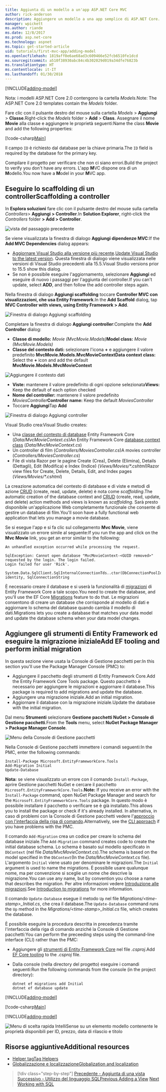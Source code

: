 ```yaml
---
title: Aggiunta di un modello a un'app ASP.NET Core MVC
author: rick-anderson
description: Aggiungere un modello a una app semplice di ASP.NET Core.
manager: wpickett
ms.author: riande
ms.date: 12/8/2017
ms.prod: asp.net-core
ms.technology: aspnet
ms.topic: get-started-article
uid: tutorials/first-mvc-app/adding-model
ms.openlocfilehash: 1819aff0e6ae68ad3c609466e52fcb6510fe1dcd
ms.sourcegitcommit: a510f38930abc84c4b302029d019a34dfe76823b
ms.translationtype: HT
ms.contentlocale: it-IT
ms.lasthandoff: 01/30/2018
---
```

[!INCLUDE[adding-model](../../includes/mvc-intro/adding-model1.md)]

<span data-ttu-id="63077-103">Nota: i modelli ASP.NET Core 2.0 contengono la cartella *Models*.</span><span class="sxs-lookup"><span data-stu-id="63077-103">Note: The ASP.NET Core 2.0 templates contain the *Models* folder.</span></span>

<span data-ttu-id="63077-104">Fare clic con il pulsante destro del mouse sulla cartella *Models* > **Aggiungi** > **Classe**.</span><span class="sxs-lookup"><span data-stu-id="63077-104">Right-click the *Models* folder > **Add** > **Class**.</span></span> <span data-ttu-id="63077-105">Assegnare il nome **Movie** alla classe e aggiungere le proprietà seguenti:</span><span class="sxs-lookup"><span data-stu-id="63077-105">Name the class **Movie** and add the following properties:</span></span>

[!code-csharp[Main](../../tutorials/first-mvc-app/start-mvc/sample/MvcMovie/Models/MovieNoEF.cs?name=snippet_1)]

<span data-ttu-id="63077-106">Il campo `ID` è richiesto dal database per la chiave primaria.</span><span class="sxs-lookup"><span data-stu-id="63077-106">The `ID` field is required by the database for the primary key.</span></span> 

<span data-ttu-id="63077-107">Compilare il progetto per verificare che non ci siano errori.</span><span class="sxs-lookup"><span data-stu-id="63077-107">Build the project to verify you don't have any errors.</span></span> <span data-ttu-id="63077-108">L'app **M**VC dispone ora di un **M**odello.</span><span class="sxs-lookup"><span data-stu-id="63077-108">You now have a **M**odel in your **M**VC app.</span></span>

## <a name="scaffolding-a-controller"></a><span data-ttu-id="63077-109">Eseguire lo scaffolding di un controller</span><span class="sxs-lookup"><span data-stu-id="63077-109">Scaffolding a controller</span></span>

<span data-ttu-id="63077-110">In **Esplora soluzioni** fare clic con il pulsante destro del mouse sulla cartella *Controllers*> **Aggiungi > Controller**.</span><span class="sxs-lookup"><span data-stu-id="63077-110">In **Solution Explorer**, right-click the *Controllers* folder **> Add > Controller**.</span></span>

![vista del passaggio precedente](adding-model/_static/add_controller.png)

<span data-ttu-id="63077-112">Se viene visualizzata la finestra di dialogo **Aggiungi dipendenze MVC**:</span><span class="sxs-lookup"><span data-stu-id="63077-112">If the **Add MVC Dependencies** dialog appears:</span></span>

* <span data-ttu-id="63077-113">[Aggiornare Visual Studio alla versione più recente](https://www.visualstudio.com/downloads/).</span><span class="sxs-lookup"><span data-stu-id="63077-113">[Update Visual Studio to the latest version](https://www.visualstudio.com/downloads/).</span></span> <span data-ttu-id="63077-114">Questa finestra di dialogo viene visualizzata nelle versioni di Visual Studio precedenti alla 15.5.</span><span class="sxs-lookup"><span data-stu-id="63077-114">Visual Studio versions prior to 15.5 show this dialog.</span></span>
* <span data-ttu-id="63077-115">Se non è possibile eseguire l'aggiornamento, selezionare **Aggiungi** ed eseguire di nuovo i passaggi per l'aggiunta del controller.</span><span class="sxs-lookup"><span data-stu-id="63077-115">If you can't update, select **ADD**, and then follow the add controller steps again.</span></span>

<span data-ttu-id="63077-116">Nella finestra di dialogo **Aggiungi scaffolding** toccare **Controller MVC con visualizzazioni, che usa Entity Framework**.</span><span class="sxs-lookup"><span data-stu-id="63077-116">In the **Add Scaffold** dialog, tap **MVC Controller with views, using Entity Framework > Add**.</span></span>

![Finestra di dialogo Aggiungi scaffolding](adding-model/_static/add_scaffold2.png)

<span data-ttu-id="63077-118">Completare la finestra di dialogo **Aggiungi controller**:</span><span class="sxs-lookup"><span data-stu-id="63077-118">Complete the **Add Controller** dialog:</span></span>

* <span data-ttu-id="63077-119">**Classe di modello:** *Movie (MvcMovie.Models)*</span><span class="sxs-lookup"><span data-stu-id="63077-119">**Model class:** *Movie (MvcMovie.Models)*</span></span>
* <span data-ttu-id="63077-120">**Classe del contesto dati:** selezionare l'icona **+** e aggiungere il valore predefinito **MvcMovie.Models.MvcMovieContext**</span><span class="sxs-lookup"><span data-stu-id="63077-120">**Data context class:** Select the **+** icon and add the default **MvcMovie.Models.MvcMovieContext**</span></span>

![Aggiungere il contesto dati](adding-model/_static/dc.png)

* <span data-ttu-id="63077-122">**Viste:** mantenere il valore predefinito di ogni opzione selezionata</span><span class="sxs-lookup"><span data-stu-id="63077-122">**Views:** Keep the default of each option checked</span></span>
* <span data-ttu-id="63077-123">**Nome del controller:** mantenere il valore predefinito *MoviesController*</span><span class="sxs-lookup"><span data-stu-id="63077-123">**Controller name:** Keep the default *MoviesController*</span></span>
* <span data-ttu-id="63077-124">Toccare **Aggiungi**</span><span class="sxs-lookup"><span data-stu-id="63077-124">Tap **Add**</span></span>

![Finestra di dialogo Aggiungi controller](adding-model/_static/add_controller2.png)

<span data-ttu-id="63077-126">Visual Studio crea:</span><span class="sxs-lookup"><span data-stu-id="63077-126">Visual Studio creates:</span></span>

* <span data-ttu-id="63077-127">Una [classe del contesto di database](xref:data/ef-mvc/intro#create-the-database-context) Entity Framework Core (*Data/MvcMovieContext.cs*)</span><span class="sxs-lookup"><span data-stu-id="63077-127">An Entity Framework Core [database context class](xref:data/ef-mvc/intro#create-the-database-context) (*Data/MvcMovieContext.cs*)</span></span>
* <span data-ttu-id="63077-128">Un controller di film (*Controllers/MoviesController.cs*)</span><span class="sxs-lookup"><span data-stu-id="63077-128">A movies controller (*Controllers/MoviesController.cs*)</span></span>
* <span data-ttu-id="63077-129">File di vista Razor per le pagine Create (Crea), Delete (Elimina), Details (Dettagli), Edit (Modifica) e Index (Indice) (*Views/Movies/&ast;.cshtml*)</span><span class="sxs-lookup"><span data-stu-id="63077-129">Razor view files for Create, Delete, Details, Edit, and Index pages (*Views/Movies/&ast;.cshtml*)</span></span>

<span data-ttu-id="63077-130">La creazione automatica del contesto di database e di viste e metodi di azione [CRUD](https://wikipedia.org/wiki/Create,_read,_update_and_delete) (create, read, update, delete) è nota come *scaffolding*.</span><span class="sxs-lookup"><span data-stu-id="63077-130">The automatic creation of the database context and [CRUD](https://wikipedia.org/wiki/Create,_read,_update_and_delete) (create, read, update, and delete) action methods and views is known as *scaffolding*.</span></span> <span data-ttu-id="63077-131">Sarà presto disponibile un'applicazione Web completamente funzionale che consente di gestire un database di film.</span><span class="sxs-lookup"><span data-stu-id="63077-131">You'll soon have a fully functional web application that lets you manage a movie database.</span></span>

<span data-ttu-id="63077-132">Se si esegue l'app e si fa clic sul collegamento **Mvc Movie**, viene visualizzato un errore simile al seguente:</span><span class="sxs-lookup"><span data-stu-id="63077-132">If you run the app and click on the **Mvc Movie** link, you get an error similar to the following:</span></span>

```
An unhandled exception occurred while processing the request.

SqlException: Cannot open database "MvcMovieContext-<GUID removed>" requested by the login. The login failed.
Login failed for user 'Rick'.

System.Data.SqlClient.SqlInternalConnectionTds..ctor(DbConnectionPoolIdentity identity, SqlConnectionString 
```

<span data-ttu-id="63077-133">È necessario creare il database e si userà la funzionalità di [migrazioni](xref:data/ef-mvc/migrations) di Entity Framework Core a tale scopo.</span><span class="sxs-lookup"><span data-stu-id="63077-133">You need to create the database, and you'll use the EF Core [Migrations](xref:data/ef-mvc/migrations) feature to do that.</span></span> <span data-ttu-id="63077-134">Le migrazioni consentono di creare un database che corrisponde al modello di dati e aggiornare lo schema del database quando cambia il modello di dati.</span><span class="sxs-lookup"><span data-stu-id="63077-134">Migrations lets you create a database that matches your data model and update the database schema when your data model changes.</span></span>

## <a name="add-ef-tooling-and-perform-initial-migration"></a><span data-ttu-id="63077-135">Aggiungere gli strumenti di Entity Framework ed eseguire la migrazione iniziale</span><span class="sxs-lookup"><span data-stu-id="63077-135">Add EF tooling and perform initial migration</span></span>

<span data-ttu-id="63077-136">In questa sezione viene usata la Console di Gestione pacchetti per:</span><span class="sxs-lookup"><span data-stu-id="63077-136">In this section you'll use the Package Manager Console (PMC) to:</span></span>

* <span data-ttu-id="63077-137">Aggiungere il pacchetto degli strumenti di Entity Framework Core.</span><span class="sxs-lookup"><span data-stu-id="63077-137">Add the Entity Framework Core Tools package.</span></span> <span data-ttu-id="63077-138">Questo pacchetto è necessario per aggiungere le migrazioni e aggiornare il database.</span><span class="sxs-lookup"><span data-stu-id="63077-138">This package is required to add migrations and update the database.</span></span>
* <span data-ttu-id="63077-139">Aggiungere una migrazione iniziale.</span><span class="sxs-lookup"><span data-stu-id="63077-139">Add an initial migration.</span></span>
* <span data-ttu-id="63077-140">Aggiornare il database con la migrazione iniziale.</span><span class="sxs-lookup"><span data-stu-id="63077-140">Update the database with the initial migration.</span></span>

<span data-ttu-id="63077-141">Dal menu **Strumenti** selezionare **Gestione pacchetti NuGet > Console di Gestione pacchetti**.</span><span class="sxs-lookup"><span data-stu-id="63077-141">From the **Tools** menu, select **NuGet Package Manager > Package Manager Console**.</span></span>

<!-- following image shared with uid: tutorials/razor-pages/model -->
  ![Menu della Console di Gestione pacchetti](adding-model/_static/pmc.png)

<span data-ttu-id="63077-143">Nella Console di Gestione pacchetti immettere i comandi seguenti:</span><span class="sxs-lookup"><span data-stu-id="63077-143">In the PMC, enter the following commands:</span></span>

``` PMC
Install-Package Microsoft.EntityFrameworkCore.Tools
Add-Migration Initial
Update-Database
```

<span data-ttu-id="63077-144">**Nota:** se viene visualizzato un errore con il comando `Install-Package`, aprire Gestione pacchetti NuGet e cercare il pacchetto `Microsoft.EntityFrameworkCore.Tools`.</span><span class="sxs-lookup"><span data-stu-id="63077-144">**Note:** If you receive an error with the `Install-Package` command, open NuGet Package Manager and search for the `Microsoft.EntityFrameworkCore.Tools` package.</span></span> <span data-ttu-id="63077-145">In questo modo è possibile installare il pacchetto o verificare se è già installato.</span><span class="sxs-lookup"><span data-stu-id="63077-145">This allows you to install the package or check if it's already installed.</span></span> <span data-ttu-id="63077-146">In alternativa, in caso di problemi con la Console di Gestione pacchetti vedere l'[approccio con l'interfaccia della riga di comando](#cli).</span><span class="sxs-lookup"><span data-stu-id="63077-146">Alternatively, see the [CLI approach](#cli) if you have problems with the PMC.</span></span>

<span data-ttu-id="63077-147">Il comando `Add-Migration` crea un codice per creare lo schema del database iniziale.</span><span class="sxs-lookup"><span data-stu-id="63077-147">The `Add-Migration` command creates code to create the initial database schema.</span></span> <span data-ttu-id="63077-148">Lo schema è basato sul modello specificato in `DbContext` (nel file *Data/MvcMovieContext.cs*).</span><span class="sxs-lookup"><span data-stu-id="63077-148">The schema is based on the model specified in the `DbContext`(In the *Data/MvcMovieContext.cs* file).</span></span> <span data-ttu-id="63077-149">L'argomento `Initial` viene usato per denominare le migrazioni.</span><span class="sxs-lookup"><span data-stu-id="63077-149">The `Initial` argument is used to name the migrations.</span></span> <span data-ttu-id="63077-150">È possibile usare qualunque nome, ma per convenzione si sceglie un nome che descrive la migrazione.</span><span class="sxs-lookup"><span data-stu-id="63077-150">You can use any name, but by convention you choose a name that describes the migration.</span></span> <span data-ttu-id="63077-151">Per altre informazioni vedere [Introduzione alle migrazioni](xref:data/ef-mvc/migrations#introduction-to-migrations).</span><span class="sxs-lookup"><span data-stu-id="63077-151">See [Introduction to migrations](xref:data/ef-mvc/migrations#introduction-to-migrations) for more information.</span></span>

<span data-ttu-id="63077-152">Il comando `Update-Database` esegue il metodo `Up` nel file *Migrations/\<time-stamp>_Initial.cs*, che crea il database.</span><span class="sxs-lookup"><span data-stu-id="63077-152">The `Update-Database` command runs the `Up` method in the *Migrations/\<time-stamp>_Initial.cs* file, which creates the database.</span></span>

<a name="cli"></a> <span data-ttu-id="63077-153">È possibile eseguire la procedura descritta in precedenza tramite l'interfaccia della riga di comando anziché la Console di Gestione pacchetti:</span><span class="sxs-lookup"><span data-stu-id="63077-153">You can perform the preceeding steps using the command-line interface (CLI) rather than the PMC:</span></span>

* <span data-ttu-id="63077-154">Aggiungere gli [strumenti di Entity Framework Core](xref:data/ef-mvc/migrations#entity-framework-core-nuget-packages-for-migrations) nel file *.csproj*.</span><span class="sxs-lookup"><span data-stu-id="63077-154">Add [EF Core tooling](xref:data/ef-mvc/migrations#entity-framework-core-nuget-packages-for-migrations) to the *.csproj* file.</span></span>
* <span data-ttu-id="63077-155">Dalla console (nella directory del progetto) eseguire i comandi seguenti:</span><span class="sxs-lookup"><span data-stu-id="63077-155">Run the following commands from the console (in the project directory):</span></span>

  ```console
  dotnet ef migrations add Initial
  dotnet ef database update
  ```     
  

[!INCLUDE[adding-model](../../includes/mvc-intro/adding-model3.md)]

[!code-csharp[Main](../../tutorials/first-mvc-app/start-mvc/sample/MvcMovie/Startup.cs?name=ConfigureServices&highlight=6-7)]

[!INCLUDE[adding-model](../../includes/mvc-intro/adding-model4.md)]

![Menu di scelta rapida IntelliSense su un elemento modello contenente le proprietà disponibili per ID, prezzo, data di rilascio e titolo](adding-model/_static/ints.png)

## <a name="additional-resources"></a><span data-ttu-id="63077-157">Risorse aggiuntive</span><span class="sxs-lookup"><span data-stu-id="63077-157">Additional resources</span></span>

* [<span data-ttu-id="63077-158">Helper tag</span><span class="sxs-lookup"><span data-stu-id="63077-158">Tag Helpers</span></span>](xref:mvc/views/tag-helpers/intro)
* [<span data-ttu-id="63077-159">Globalizzazione e localizzazione</span><span class="sxs-lookup"><span data-stu-id="63077-159">Globalization and localization</span></span>](xref:fundamentals/localization)

>[!div class="step-by-step"]
<span data-ttu-id="63077-160">[Precedente - Aggiunta di una vista](adding-view.md)
[Successivo - Utilizzo del linguaggio SQL](working-with-sql.md)</span><span class="sxs-lookup"><span data-stu-id="63077-160">[Previous Adding a View](adding-view.md)
[Next Working with SQL](working-with-sql.md)</span></span>  
